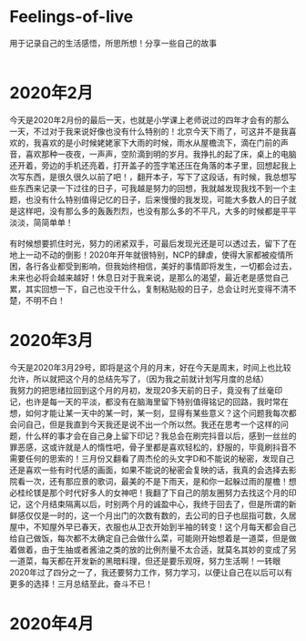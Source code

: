 # Feelings-of-live
用于记录自己的生活感悟，所思所想！分享一些自己的故事<br><br>
# 2020年2月
今天是2020年2月份的最后一天，也就是小学课上老师说过的四年才会有的那么一天，不过对于我来说好像也没有什么特别的！北京今天下雨了，可这并不是我喜欢的，我喜欢的是小时候姥姥家下大雨的时候，雨水从屋檐流下，滴在门前的声音，喜欢那种一夜夜，一声声，空阶滴到明的岁月。我挣扎的起了床，桌上的电脑还开着，旁边的手机还亮着，打开盖子的签字笔还压在角落的本子里，回想起我上次写东西，是很久很久以前了吧！，翻开本子，写下了这段话，有时候，我总想写些东西来记录一下过往的日子，可我越是努力的回想，我就越发现我找不到一个主题，也没有什么特别值得记忆的日子，后来慢慢的我发现，可能大多数人的日子就是这样吧，没有那么多的轰轰烈烈，也没有那么多的不平凡，大多的时候都是平平淡淡，简简单单！<br><br>
有时候想要抓住时光，努力的闭紧双手，可最后发现光还是可以透过去，留下了在地上一动不动的倒影！2020年开年就很特别，NCP的肆虐，使得大家都被疫情所困，各行各业都受到影响，但我始终相信，美好的事情即将发生，一切都会过去，未来也必将会越来越好！休息日对于我来说，是那么的渴望，最近老是感觉自己累，其实回想一下，自己也没干什么，复制粘贴般的日子，总会让时光变得不清不楚，不明不白！
# 2020年3月
今天是2020年3月29号，即将是这个月的月末，好在今天是周末，时间上也比较允许，所以就把这个月的总结先写了，（因为我之前就计划写月度的总结）<br>
我努力的把思绪拉回到这个月的月初，发现20多天前的日子，竟没有了丝毫印记，也许是每一天的平淡，都没有在脑海里留下特别值得铭记的回路，我时常在想，如何才能让某一天中的某一时，某一刻，显得有某些意义？这个问题我每次都会问自己，但是我直到今天我还是说不出一个所以然。我还在思考一个这样的问题，什么样的事才会在自己身上留下印记？我总会在刷完抖音以后，感到一丝丝的罪恶感，这或许就是人的惰性吧，骨子里都是喜欢轻松的，舒服的，毕竟刷抖音不需要任何的思索的！三月份又翻看了周杰伦的头文字D和不能说的秘密，发现自己还是喜欢一些有时代感的画面，如果不能说的秘密会复映的话，我真的会选择去影院看一次，还有那应景的歌词，最美的不是下雨天，是和你一起躲过雨的屋檐！想必桂纶镁是那个时代好多人的女神吧！我翻了下自己的朋友圈努力去找这个月的印记，这个月结束隔离以后，时别两个月的诚盈中心，我终于回去了，但是所谓的新鲜感仅仅是一时的，这一个月出门的次数有数的，去公司的日子也屈指可数，久居屋中，不知屋外早已春天，衣服也从卫衣开始到半袖的转变！这个月每天都会自己给自己做饭，每次都不太确定自己会做什么菜，可能刚开始想着是一道菜，但是做着做着，由于生抽或者酱油之类的放的比例剂量不太合适，就莫名其妙的变成了另一道菜，每天都在开发新的黑暗料理，但还是要乐观呀，努力生活啊！一转眼2020年过了四分之一了，我还要努力工作，努力学习，以便让自己在以后可以有更多的选择！三月总结至此，奋斗不已！


# 2020年4月
